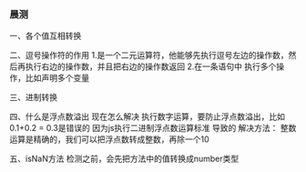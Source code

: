 ### 晨测
一、各个值互相转换

二、逗号操作符的作用
1.是一个二元运算符，他能够先执行逗号左边的操作数，然后再执行右边的操作数，并且把右边的操作数返回
2.在一条语句中 执行多个操作，比如声明多个变量

三、进制转换

四、什么是浮点数溢出 现在怎么解决
执行数字运算，要防止浮点数溢出，比如0.1+0.2 = 0.3是错误的
因为js执行二进制浮点数运算标准 导致的
解决方法：   整数运算是精确的，我们可以把浮点数转成整数，再除一个10

五、isNaN方法
检测之前，会先把方法中的值转换成number类型
 
